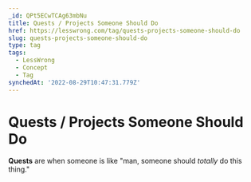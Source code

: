 ```yaml
---
_id: QPt5ECwTCAg63mbNu
title: Quests / Projects Someone Should Do
href: https://lesswrong.com/tag/quests-projects-someone-should-do
slug: quests-projects-someone-should-do
type: tag
tags:
  - LessWrong
  - Concept
  - Tag
synchedAt: '2022-08-29T10:47:31.779Z'
---
```


# Quests / Projects Someone Should Do

**Quests** are when someone is like "man, someone should *totally* do this thing."
